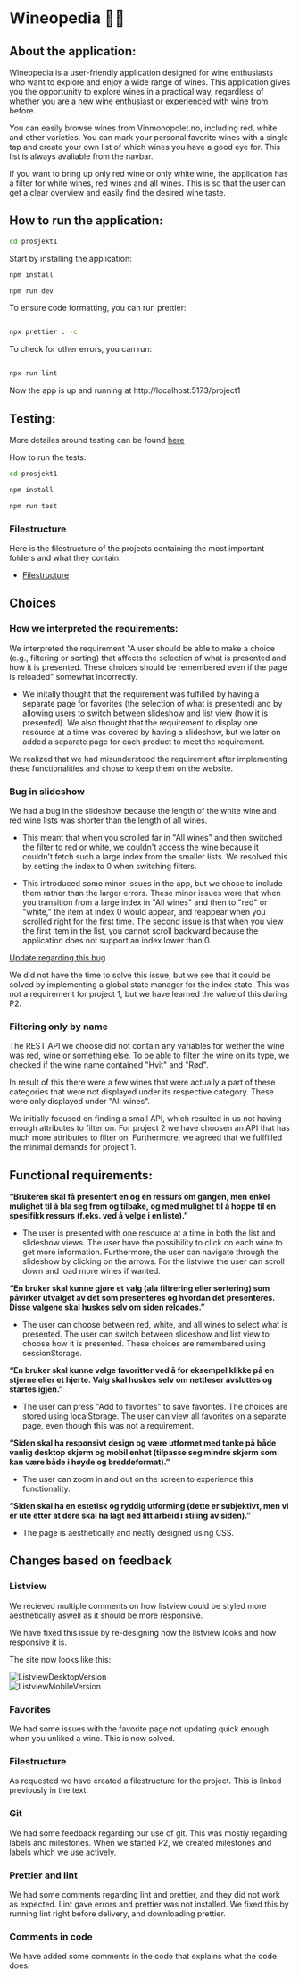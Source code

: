 # Wineopedia 🍇🍷

## About the application:

Wineopedia is a user-friendly application designed for wine enthusiasts who want to explore and enjoy a wide range of wines.
This application gives you the opportunity to explore wines in a practical way, regardless of whether you are a new wine enthusiast
or experienced with wine from before.

You can easily browse wines from Vinmonopolet.no, including red, white and other varieties. You can mark your personal favorite wines
with a single tap and create your own list of which wines you have a good eye for. This list is always avaliable from the navbar.

If you want to bring up only red wine or only white wine, the application has a filter for white wines, red wines and all wines.
This is so that the user can get a clear overview and easily find the desired wine taste.

## How to run the application:

```bash
cd prosjekt1
```

Start by installing the application:

```bash
npm install

npm run dev
```

To ensure code formatting, you can run prettier:

```bash

npx prettier . -c

```

To check for other errors, you can run:

```bash

npx run lint

```

Now the app is up and running at http://localhost:5173/project1

## Testing:

More detailes around testing can be found [here]("prosjekt1/src/test/README.md")

How to run the tests:

```bash
cd prosjekt1

npm install

npm run test
```

### Filestructure

Here is the filestructure of the projects containing the most important folders and what they contain.

- [Filestructure](docs/filestructure.md)

## Choices

### How we interpreted the requirements:

We interpreted the requirement "A user should be able to make a choice (e.g., filtering or sorting) that affects the selection of what is presented and how it is presented. These choices should be remembered even if the page is reloaded" somewhat incorrectly.

- We initally thought that the requirement was fulfilled by having a separate page for favorites (the selection of what is presented) and by
  allowing users to switch between slideshow and list view (how it is presented). We also thought that the requirement to display one
  resource at a time was covered by having a slideshow, but we later on added a separate page for each product to meet the requirement.

We realized that we had misunderstood the requirement after implementing these functionalities and chose to keep them on the website.

### Bug in slideshow

We had a bug in the slideshow because the length of the white wine and red wine lists was shorter than the length of all wines.

- This meant that when you scrolled far in "All wines" and then switched the filter to red or white, we couldn't access the wine because
  it couldn't fetch such a large index from the smaller lists. We resolved this by setting the index to 0 when switching filters.

- This introduced some minor issues in the app, but we chose to include them rather than the larger errors. These minor issues were
  that when you transition from a large index in "All wines" and then to "red" or "white," the item at index 0 would appear,
  and reappear when you scrolled right for the first time. The second issue is that when you view the first item in the list,
  you cannot scroll backward because the application does not support an index lower than 0.

<ins> Update regarding this bug </ins>

We did not have the time to solve this issue, but we see that it could be solved by implementing a global state manager for the index state. This was not a requirement for project 1, but we have learned the value of this during P2.

### Filtering only by name

The REST API we choose did not contain any variables for wether the wine was red, wine or something else. To be able to filter the wine on its type, we checked if the wine name contained "Hvit" and "Rød".

In result of this there were a few wines that were actually a part of these categories that were not displayed under its respective category. These were only displayed under "All wines".

We initially focused on finding a small API, which resulted in us not having enough attributes to filter on.
For project 2 we have choosen an API that has much more attributes to filter on. Furthermore, we agreed that we fullfilled the minimal demands for project 1.

## Functional requirements:

<b>“Brukeren skal få presentert en og en ressurs om gangen, men enkel mulighet til å bla seg frem og tilbake, og med mulighet til å hoppe til en spesifikk ressurs (f.eks. ved å velge i en liste).” </b>

- The user is presented with one resource at a time in both the list and slideshow views. The user have the possibility to click on each wine to get more information. Furthermore, the user can navigate through the slideshow by clicking on the arrows. For the listviwe the user can scroll down and load more wines if wanted.

<b>“En bruker skal kunne gjøre et valg (ala filtrering eller sortering) som påvirker utvalget av det som presenteres og hvordan det presenteres. Disse valgene skal huskes selv om siden reloades.”</b>

- The user can choose between red, white, and all wines to select what is presented. The user can switch between slideshow and list view to choose how it is presented. These choices are remembered using sessionStorage.

<b>“En bruker skal kunne velge favoritter ved å for eksempel klikke på en stjerne eller et hjerte. Valg skal huskes selv om nettleser avsluttes og startes igjen.” </b>

- The user can press "Add to favorites" to save favorites. The choices are stored using localStorage. The user can view all favorites on a separate page, even though this was not a requirement.

<b>“Siden skal ha responsivt design og være utformet med tanke på både vanlig desktop skjerm og mobil enhet (tilpasse seg mindre skjerm som kan være både i høyde og breddeformat).” </b>

- The user can zoom in and out on the screen to experience this functionality.

<b>“Siden skal ha en estetisk og ryddig utforming (dette er subjektivt, men vi er ute etter at dere skal ha lagt ned litt arbeid i stiling av siden).” </b>

- The page is aesthetically and neatly designed using CSS.

## Changes based on feedback

### Listview

We recieved multiple comments on how listview could be styled more aesthetically aswell as it should be more responsive.

We have fixed this issue by re-designing how the listview looks and how responsive it is.

The site now looks like this:

![ListviewDesktopVersion](src/assets/Listview.jpeg) <br>
![ListviewMobileVersion](src/assets/MobileListview.jpeg)

### Favorites

We had some issues with the favorite page not updating quick enough when you unliked a wine. This is now solved.

### Filestructure

As requested we have created a filestructure for the project. This is linked previously in the text.

### Git

We had some feedback regarding our use of git. This was mostly regarding labels and milestones. When we started P2, we created milestones and labels which we use actively.

### Prettier and lint

We had some comments regarding lint and prettier, and they did not work as expected. Lint gave errors and prettier was not installed. We fixed this by running lint right before delivery, and downloading prettier.

### Comments in code

We have added some comments in the code that explains what the code does.
